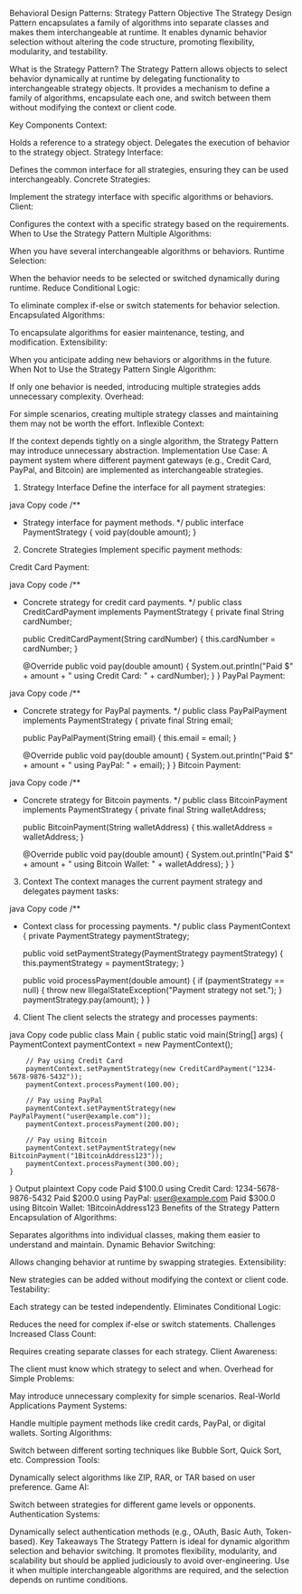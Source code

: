 Behavioral Design Patterns: Strategy Pattern
Objective
The Strategy Design Pattern encapsulates a family of algorithms into separate classes and makes them interchangeable at runtime. It enables dynamic behavior selection without altering the code structure, promoting flexibility, modularity, and testability.

What is the Strategy Pattern?
The Strategy Pattern allows objects to select behavior dynamically at runtime by delegating functionality to interchangeable strategy objects. It provides a mechanism to define a family of algorithms, encapsulate each one, and switch between them without modifying the context or client code.

Key Components
Context:

Holds a reference to a strategy object.
Delegates the execution of behavior to the strategy object.
Strategy Interface:

Defines the common interface for all strategies, ensuring they can be used interchangeably.
Concrete Strategies:

Implement the strategy interface with specific algorithms or behaviors.
Client:

Configures the context with a specific strategy based on the requirements.
When to Use the Strategy Pattern
Multiple Algorithms:

When you have several interchangeable algorithms or behaviors.
Runtime Selection:

When the behavior needs to be selected or switched dynamically during runtime.
Reduce Conditional Logic:

To eliminate complex if-else or switch statements for behavior selection.
Encapsulated Algorithms:

To encapsulate algorithms for easier maintenance, testing, and modification.
Extensibility:

When you anticipate adding new behaviors or algorithms in the future.
When Not to Use the Strategy Pattern
Single Algorithm:

If only one behavior is needed, introducing multiple strategies adds unnecessary complexity.
Overhead:

For simple scenarios, creating multiple strategy classes and maintaining them may not be worth the effort.
Inflexible Context:

If the context depends tightly on a single algorithm, the Strategy Pattern may introduce unnecessary abstraction.
Implementation
Use Case:
A payment system where different payment gateways (e.g., Credit Card, PayPal, and Bitcoin) are implemented as interchangeable strategies.

1. Strategy Interface
Define the interface for all payment strategies:

java
Copy code
/**
 * Strategy interface for payment methods.
 */
public interface PaymentStrategy {
    void pay(double amount);
}
2. Concrete Strategies
Implement specific payment methods:

Credit Card Payment:

java
Copy code
/**
 * Concrete strategy for credit card payments.
 */
public class CreditCardPayment implements PaymentStrategy {
    private final String cardNumber;

    public CreditCardPayment(String cardNumber) {
        this.cardNumber = cardNumber;
    }

    @Override
    public void pay(double amount) {
        System.out.println("Paid $" + amount + " using Credit Card: " + cardNumber);
    }
}
PayPal Payment:

java
Copy code
/**
 * Concrete strategy for PayPal payments.
 */
public class PayPalPayment implements PaymentStrategy {
    private final String email;

    public PayPalPayment(String email) {
        this.email = email;
    }

    @Override
    public void pay(double amount) {
        System.out.println("Paid $" + amount + " using PayPal: " + email);
    }
}
Bitcoin Payment:

java
Copy code
/**
 * Concrete strategy for Bitcoin payments.
 */
public class BitcoinPayment implements PaymentStrategy {
    private final String walletAddress;

    public BitcoinPayment(String walletAddress) {
        this.walletAddress = walletAddress;
    }

    @Override
    public void pay(double amount) {
        System.out.println("Paid $" + amount + " using Bitcoin Wallet: " + walletAddress);
    }
}
3. Context
The context manages the current payment strategy and delegates payment tasks:

java
Copy code
/**
 * Context class for processing payments.
 */
public class PaymentContext {
    private PaymentStrategy paymentStrategy;

    public void setPaymentStrategy(PaymentStrategy paymentStrategy) {
        this.paymentStrategy = paymentStrategy;
    }

    public void processPayment(double amount) {
        if (paymentStrategy == null) {
            throw new IllegalStateException("Payment strategy not set.");
        }
        paymentStrategy.pay(amount);
    }
}
4. Client
The client selects the strategy and processes payments:

java
Copy code
public class Main {
    public static void main(String[] args) {
        PaymentContext paymentContext = new PaymentContext();

        // Pay using Credit Card
        paymentContext.setPaymentStrategy(new CreditCardPayment("1234-5678-9876-5432"));
        paymentContext.processPayment(100.00);

        // Pay using PayPal
        paymentContext.setPaymentStrategy(new PayPalPayment("user@example.com"));
        paymentContext.processPayment(200.00);

        // Pay using Bitcoin
        paymentContext.setPaymentStrategy(new BitcoinPayment("1BitcoinAddress123"));
        paymentContext.processPayment(300.00);
    }
}
Output
plaintext
Copy code
Paid $100.0 using Credit Card: 1234-5678-9876-5432
Paid $200.0 using PayPal: user@example.com
Paid $300.0 using Bitcoin Wallet: 1BitcoinAddress123
Benefits of the Strategy Pattern
Encapsulation of Algorithms:

Separates algorithms into individual classes, making them easier to understand and maintain.
Dynamic Behavior Switching:

Allows changing behavior at runtime by swapping strategies.
Extensibility:

New strategies can be added without modifying the context or client code.
Testability:

Each strategy can be tested independently.
Eliminates Conditional Logic:

Reduces the need for complex if-else or switch statements.
Challenges
Increased Class Count:

Requires creating separate classes for each strategy.
Client Awareness:

The client must know which strategy to select and when.
Overhead for Simple Problems:

May introduce unnecessary complexity for simple scenarios.
Real-World Applications
Payment Systems:

Handle multiple payment methods like credit cards, PayPal, or digital wallets.
Sorting Algorithms:

Switch between different sorting techniques like Bubble Sort, Quick Sort, etc.
Compression Tools:

Dynamically select algorithms like ZIP, RAR, or TAR based on user preference.
Game AI:

Switch between strategies for different game levels or opponents.
Authentication Systems:

Dynamically select authentication methods (e.g., OAuth, Basic Auth, Token-based).
Key Takeaways
The Strategy Pattern is ideal for dynamic algorithm selection and behavior switching.
It promotes flexibility, modularity, and scalability but should be applied judiciously to avoid over-engineering.
Use it when multiple interchangeable algorithms are required, and the selection depends on runtime conditions.
